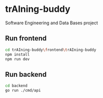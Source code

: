 # trAIning-buddy

Software Engineering and Data Bases project

## Run frontend

```bash
cd trAIning-buddy\frontend\trAIning-buddy
npm install
npm run dev
```

## Run backend
```bash
cd backend
go run ./cmd/api
```
